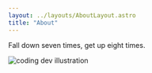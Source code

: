```yaml
---
layout: ../layouts/AboutLayout.astro
title: "About"
---
```

Fall down seven times, get up eight times.

<div>
  <img src="/assets/dev.svg" class="sm:w-1/2 mx-auto" alt="coding dev illustration">
</div>
